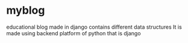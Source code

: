 # myblog
educational blog made in django
contains different data structures
It is made using backend platform of python 
that is django
